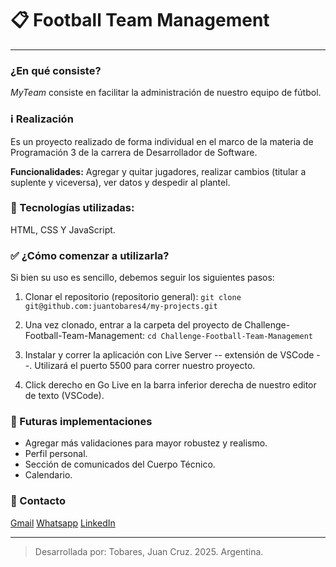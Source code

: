 # 📋 Football Team Management
---
### ¿En qué consiste?
*MyTeam* consiste en facilitar la administración de nuestro equipo de fútbol.

### ℹ️ Realización
Es un proyecto realizado de forma individual en el marco de la materia de Programación 3 de la carrera de Desarrollador de Software. 

**Funcionalidades:**
Agregar y quitar jugadores, realizar cambios (titular a suplente y viceversa), ver datos y despedir al plantel.

### 🧰 Tecnologías utilizadas:
HTML, CSS Y JavaScript.

### ✅ ¿Cómo comenzar a utilizarla?
Si bien su uso es sencillo, debemos seguir los siguientes pasos:

1. Clonar el repositorio (repositorio general): 
`git clone git@github.com:juantobares4/my-projects.git`

2. Una vez clonado, entrar a la carpeta del proyecto de Challenge-Football-Team-Management: 
`cd Challenge-Football-Team-Management`

3. Instalar y correr la aplicación con Live Server -- extensión de VSCode --. Utilizará el puerto 5500 para correr nuestro proyecto.

4. Click derecho en Go Live en la barra inferior derecha de nuestro editor de texto (VSCode).

### 🔨 Futuras implementaciones
- Agregar más validaciones para mayor robustez y realismo.
- Perfil personal.
- Sección de comunicados del Cuerpo Técnico.
- Calendario.

### 📧 Contacto
[Gmail](mailto:juantobares4@gmail.com)
[Whatsapp](https://wa.me/543584860460)
[LinkedIn](https://www.linkedin.com/in/juancruz-tobares-dev)

---
>Desarrollada por: Tobares, Juan Cruz. 2025. Argentina.
